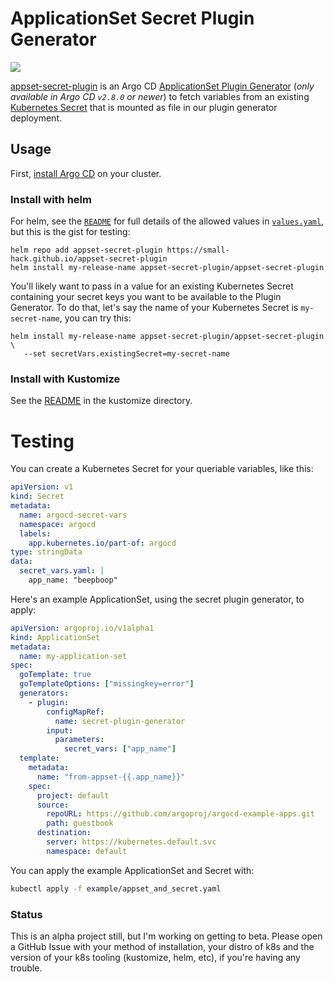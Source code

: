 # ApplicationSet Secret Plugin Generator
<a href="https://github.com/small-hack/appset-secret-plugin/releases"><img src="https://img.shields.io/github/v/release/small-hack/appset-secret-plugin?style=plastic&labelColor=blue&color=028A0F&logo=GitHub&logoColor=white"></a>

[appset-secret-plugin](https://github.com/small-hack/appset-secret-plugin) is an Argo CD [ApplicationSet Plugin Generator](https://argo-cd.readthedocs.io/en/latest/operator-manual/applicationset/Generators-Plugin/) (_only available in Argo CD `v2.8.0` or newer_) to fetch variables from an existing [Kubernetes Secret](https://kubernetes.io/docs/concepts/configuration/secret/) that is mounted as file in our plugin generator deployment.

## Usage
First, [install Argo CD](https://argo-cd.readthedocs.io/en/stable/getting_started/#1-install-argo-cd) on your cluster.

### Install with helm
For helm, see the [`README`](./charts/appset-secret-plugin/README.md) for full details of the allowed values in [`values.yaml`](./charts/appset-secret-plugin/values.yaml), but this is the gist for testing:

```console
helm repo add appset-secret-plugin https://small-hack.github.io/appset-secret-plugin
helm install my-release-name appset-secret-plugin/appset-secret-plugin
```

You'll likely want to pass in a value for an existing Kubernetes Secret containing your secret keys you want to be available to the Plugin Generator. To do that, let's say the name of your Kubernetes Secret is `my-secret-name`, you can try this:

```console
helm install my-release-name appset-secret-plugin/appset-secret-plugin \
   --set secretVars.existingSecret=my-secret-name
```

### Install with Kustomize
See the [README](./kustomize/README.md) in the kustomize directory.

# Testing
You can create a Kubernetes Secret for your queriable variables, like this:
```yaml
apiVersion: v1
kind: Secret
metadata:
  name: argocd-secret-vars
  namespace: argocd
  labels:
    app.kubernetes.io/part-of: argocd
type: stringData
data:
  secret_vars.yaml: |
    app_name: "beepboop"
```

Here's an example ApplicationSet, using the secret plugin generator, to apply:
```yaml
apiVersion: argoproj.io/v1alpha1
kind: ApplicationSet
metadata:
  name: my-application-set
spec:
  goTemplate: true
  goTemplateOptions: ["missingkey=error"]
  generators:
    - plugin:
        configMapRef:
          name: secret-plugin-generator
        input:
          parameters:
            secret_vars: ["app_name"]
  template:
    metadata:
      name: "from-appset-{{.app_name}}"
    spec:
      project: default
      source:
        repoURL: https://github.com/argoproj/argocd-example-apps.git
        path: guestbook
      destination:
        server: https://kubernetes.default.svc
        namespace: default
```

You can apply the example ApplicationSet and Secret with:

```bash
kubectl apply -f example/appset_and_secret.yaml
```

### Status
This is an alpha project still, but I'm working on getting to beta. Please open a GitHub Issue with your method of installation, your distro of k8s and the version of your k8s tooling (kustomize, helm, etc), if you're having any trouble.
